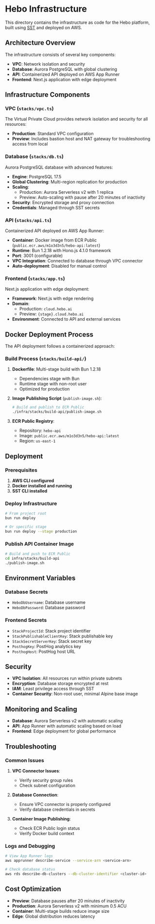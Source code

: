 # Hebo Infrastructure

This directory contains the infrastructure as code for the Hebo platform, built using [SST](https://sst.dev/) and deployed on AWS.

## Architecture Overview

The infrastructure consists of several key components:

- **VPC**: Network isolation and security
- **Database**: Aurora PostgreSQL with global clustering
- **API**: Containerized API deployed on AWS App Runner
- **Frontend**: Next.js application with edge deployment

## Infrastructure Components

### VPC (`stacks/vpc.ts`)

The Virtual Private Cloud provides network isolation and security for all resources:

- **Production**: Standard VPC configuration
- **Preview**: Includes bastion host and NAT gateway for troubleshooting access from local

### Database (`stacks/db.ts`)

Aurora PostgreSQL database with advanced features:

- **Engine**: PostgreSQL 17.5
- **Global Clustering**: Multi-region replication for production
- **Scaling**: 
  - Production: Aurora Serverless v2 with 1 replica
  - Preview: Auto-scaling with pause after 20 minutes of inactivity
- **Security**: Encrypted storage and proxy connection
- **Credentials**: Managed through SST secrets

### API (`stacks/api.ts`)

Containerized API deployed on AWS App Runner:

- **Container**: Docker image from ECR Public (`public.ecr.aws/m1o3d3n5/hebo-api:latest`)
- **Runtime**: Bun 1.2.18 with Hono.js 4.1.0 framework
- **Port**: 3001 (configurable)
- **VPC Integration**: Connected to database through VPC connector
- **Auto-deployment**: Disabled for manual control

### Frontend (`stacks/app.ts`)

Next.js application with edge deployment:

- **Framework**: Next.js with edge rendering
- **Domain**: 
  - Production: `cloud.hebo.ai`
  - Preview: `{stage}.cloud.hebo.ai`
- **Environment**: Connected to API and external services

## Docker Deployment Process

The API deployment follows a containerized approach:

### Build Process (`stacks/build-api/`)

1. **Dockerfile**: Multi-stage build with Bun 1.2.18
   - Dependencies stage with Bun
   - Runtime stage with non-root user
   - Optimized for production

2. **Image Publishing Script** (`publish-image.sh`):
   ```bash
   # Build and publish to ECR Public
   ./infra/stacks/build-api/publish-image.sh
   ```

3. **ECR Public Registry**:
   - Repository: `hebo-api`
   - Image: `public.ecr.aws/m1o3d3n5/hebo-api:latest`
   - Region: `us-east-1`

## Deployment

### Prerequisites

1. **AWS CLI configured**
2. **Docker installed and running**
3. **SST CLI installed**

### Deploy Infrastructure

```bash
# From project root
bun run deploy

# Or specific stage
bun run deploy --stage production
```

### Publish API Container Image

```bash
# Build and push to ECR Public
cd infra/stacks/build-api
./publish-image.sh
```

## Environment Variables

### Database Secrets
- `HeboDbUsername`: Database username
- `HeboDbPassword`: Database password

### Frontend Secrets
- `StackProjectId`: Stack project identifier
- `StackPublishableClientKey`: Stack publishable key
- `StackSecretServerKey`: Stack secret key
- `PosthogKey`: PostHog analytics key
- `PosthogHost`: PostHog host URL

## Security

- **VPC Isolation**: All resources run within private subnets
- **Encryption**: Database storage encrypted at rest
- **IAM**: Least privilege access through SST
- **Container Security**: Non-root user, minimal Alpine base image

## Monitoring and Scaling

- **Database**: Aurora Serverless v2 with automatic scaling
- **API**: App Runner with automatic scaling based on load
- **Frontend**: Edge deployment for global performance

## Troubleshooting

### Common Issues

1. **VPC Connector Issues**:
   - Verify security group rules
   - Check subnet configuration

2. **Database Connection**:
   - Ensure VPC connector is properly configured
   - Verify database credentials in secrets

3. **Container Image Publishing**:
   - Check ECR Public login status
   - Verify Docker build context

### Logs and Debugging

```bash
# View App Runner logs
aws apprunner describe-service --service-arn <service-arn>

# Check database status
aws rds describe-db-clusters --db-cluster-identifier <cluster-id>
```

## Cost Optimization

- **Preview**: Database pauses after 20 minutes of inactivity
- **Production**: Aurora Serverless v2 with minimum 0.5 ACU
- **Container**: Multi-stage builds reduce image size
- **Edge**: Global distribution reduces latency 
